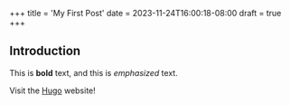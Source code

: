 +++
title = 'My First Post'
date = 2023-11-24T16:00:18-08:00
draft = true
+++

## Introduction

This is **bold** text, and this is *emphasized* text.

Visit the [Hugo](https://gohugo.io) website!